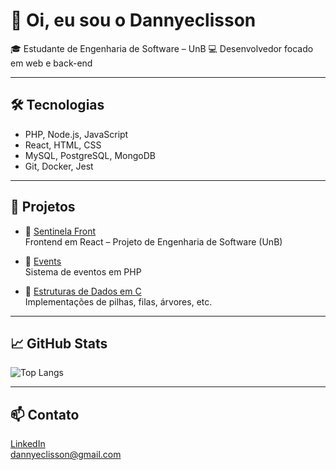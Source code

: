 # 👋 Oi, eu sou o Dannyeclisson

🎓 Estudante de Engenharia de Software – UnB
💻 Desenvolvedor focado em web e back-end

---

## 🛠️ Tecnologias

- PHP, Node.js, JavaScript
- React, HTML, CSS
- MySQL, PostgreSQL, MongoDB
- Git, Docker, Jest

---

## 📌 Projetos

- 🔹 [Sentinela Front](https://github.com/fga-eps-mds/2024.2-SENTINELA-FRONT)  
  Frontend em React – Projeto de Engenharia de Software (UnB)

- 🔹 [Events](https://github.com/Dannyeclisson/events)  
  Sistema de eventos em PHP

- 🔹 [Estruturas de Dados em C](https://github.com/Dannyeclisson/C_e_Estrutura_de_Dados)  
  Implementações de pilhas, filas, árvores, etc.

---

## 📈 GitHub Stats

![Top Langs](https://github-readme-stats.vercel.app/api/top-langs/?username=Dannyeclisson&theme=dracula&layout=compact)

---

## 📫 Contato

[LinkedIn](https://www.linkedin.com/in/dannyeclisson-rodrigo-828893283/)  
dannyeclisson@gmail.com
